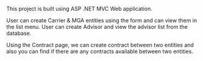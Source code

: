 This project is built using ASP .NET MVC Web application. 

User can create Carrier & MGA entities using the form and can view them in the list menu. 
User can create Advisor and view the advisor list from the database. 

Using the Contract page, we can create contract between two entities and also you can find if there are any contracts available between two entities.
